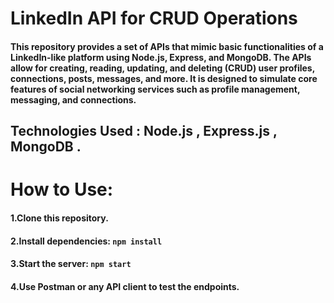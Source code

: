 # LinkedIn API for CRUD Operations
#### This repository provides a set of APIs that mimic basic functionalities of a LinkedIn-like platform using Node.js, Express, and MongoDB. The APIs allow for creating, reading, updating, and deleting (CRUD) user profiles, connections, posts, messages, and more. It is designed to simulate core features of social networking services such as profile management, messaging, and connections.

## Technologies Used :  Node.js , Express.js , MongoDB .

# How to Use:
#### 1.Clone this repository.
#### 2.Install dependencies: ```npm install```
#### 3.Start the server: ```npm start```
#### 4.Use Postman or any API client to test the endpoints.

